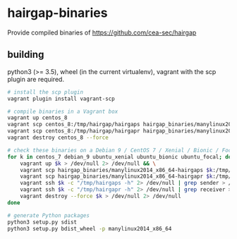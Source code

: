 # hairgap-binaries

Provide compiled binaries of https://github.com/cea-sec/hairgap


## building 

python3 (>= 3.5), wheel (in the current virtualenv), vagrant with the scp plugin are required.

```bash
# install the scp plugin
vagrant plugin install vagrant-scp

# compile binaries in a Vagrant box 
vagrant up centos_8
vagrant scp centos_8:/tmp/hairgap/hairgaps hairgap_binaries/manylinux2014_x86_64-hairgaps
vagrant scp centos_8:/tmp/hairgap/hairgapr hairgap_binaries/manylinux2014_x86_64-hairgapr
vagrant destroy centos_8 --force

# check these binaries on a Debian 9 / CentOS 7 / Xenial / Bionic / Focal 
for k in centos_7 debian_9 ubuntu_xenial ubuntu_bionic ubuntu_focal; do
    vagrant up $k > /dev/null 2> /dev/null && \
    vagrant scp hairgap_binaries/manylinux2014_x86_64-hairgaps $k:/tmp/hairgaps > /dev/null 2> /dev/null && \
    vagrant scp hairgap_binaries/manylinux2014_x86_64-hairgapr $k:/tmp/hairgapr > /dev/null 2> /dev/null && \
    vagrant ssh $k -c "/tmp/hairgaps -h" 2> /dev/null | grep sender > /dev/null && echo "$k : hairgaps valid" && \
    vagrant ssh $k -c "/tmp/hairgapr -h" 2> /dev/null | grep receiver > /dev/null && echo "$k : hairgapr valid" && \
    vagrant destroy --force $k > /dev/null 2> /dev/null
done

# generate Python packages
python3 setup.py sdist
python3 setup.py bdist_wheel -p manylinux2014_x86_64
```
